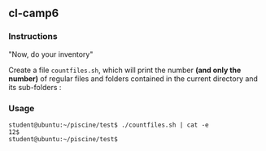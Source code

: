## cl-camp6

### Instructions

"Now, do your inventory"

Create a file `countfiles.sh`, which will print the number **(and only the number)** of regular files and folders contained in the current directory and its sub-folders :

### Usage

```console
student@ubuntu:~/piscine/test$ ./countfiles.sh | cat -e
12$
student@ubuntu:~/piscine/test$
```

